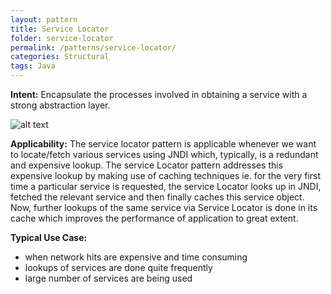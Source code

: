 ```yaml
---
layout: pattern
title: Service Locator
folder: service-locator
permalink: /patterns/service-locator/
categories: Structural
tags: Java
---
```


**Intent:** Encapsulate the processes involved in obtaining a service with a
strong abstraction layer.

![alt text](./etc/service-locator.png "Proxy")

**Applicability:** The service locator pattern is applicable whenever we want
to locate/fetch various services using JNDI which, typically, is a redundant
and expensive lookup. The service Locator pattern addresses this expensive
lookup by making use of caching techniques ie. for the very first time a
particular service is requested, the service Locator looks up in JNDI, fetched
the relevant service and then finally caches this service object. Now, further
lookups of the same service via Service Locator is done in its cache which
improves the performance of application to great extent.

**Typical Use Case:**

* when network hits are expensive and time consuming
* lookups of services are done quite frequently
* large number of services are being used
